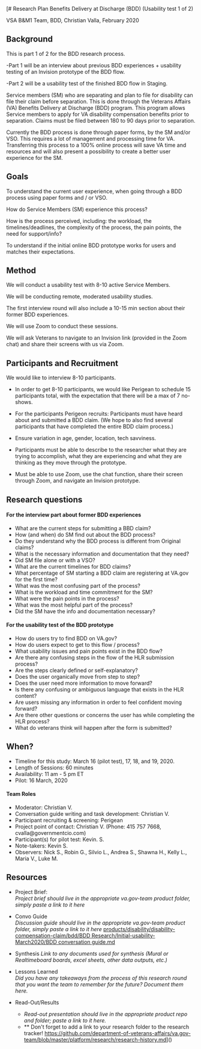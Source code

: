 <p>[# Research Plan Benefits Delivery at Discharge (BDD) (Usability test 1 of 2)</p>

<p>VSA B&amp;M1 Team, BDD, Christian Valla, February 2020</p>

<h2 id="toc_0">Background</h2>

<p>This is part 1 of 2 for the BDD research process. </p>

<p>-Part 1 will be an interview about previous BDD experiences + usability testing of an Invision prototype of the BDD flow. </p>

<p>-Part 2 will be a usability test of the finished BDD flow in Staging. </p>

<p>Service members (SM) who are separating and plan to file for disability can file their claim before separation. This is done through the Veterans Affairs (VA) Benefits Delivery at Discharge (BDD) program. This program allows Service members to apply for VA disability compensation benefits prior to separation. Claims must be filed between 180 to 90 days prior to separation. </p>

<p>Currently the BDD process is done through paper forms, by the SM and/or VSO. This requires a lot of management and processing time for VA. Transferring this process to a 100% online process will save VA time and resources and will also present a possibility to create a better user experience for the SM. </p>

<h2 id="toc_1">Goals</h2>

<p>To understand the current user experience, when going through a BDD process using paper forms and / or VSO.</p>

<p>How do Service Members (SM) experience this process? </p>

<p>How is the process perceived, including: the workload, the timelines/deadlines, the complexity of the process, the pain points, the need for support/info?</p>

<p>To understand if the initial online BDD prototype works for users and matches their expectations.</p>

<h2 id="toc_2">Method</h2>

<p>We will conduct a usability test with 8-10 active Service Members. </p>

<p>We will be conducting remote, moderated usability studies.</p>

<p>The first interview round will also include a 10-15 min section about their former BDD experiences.</p>

<p>We will use Zoom to conduct these sessions.</p>

<p>We will ask Veterans to navigate to an Invision link (provided in the Zoom chat) and share their screens with us via Zoom.</p>

<h2 id="toc_3">Participants and Recruitment</h2>

<p>We would like to interview 8-10 participants.</p>

<ul>
<li><p>In order to get 8-10 participants, we would like Perigean to schedule 15 participants total, with the expectation that there will be a max of 7 no-shows.</p></li>
<li><p>For the participants Perigeon recruits:
Participants must have heard about and submitted a BDD claim. (We hope to also find several participants that have completed the entire BDD claim process.) </p></li>
<li><p>Ensure variation in age, gender, location, tech savviness.</p></li>
<li><p>Participants must be able to describe to the researcher what they are trying to accomplish, what they are experiencing and what they are thinking as they move through the prototype.</p></li>
<li><p>Must be able to use Zoom, use the chat function, share their screen through Zoom, and navigate an Invision prototype.</p></li>
</ul>

<h2 id="toc_4">Research questions</h2>

<h4 id="toc_5">For the interview part about former BDD experiences</h4>

<ul>
<li>What are the current steps for submitting a BBD claim? </li>
<li>How (and when) do SM find out about the BDD process? </li>
<li>Do they understand why the BDD process is different from Original claims?</li>
<li>What is the necessary information and documentation that they need? </li>
<li>Did SM file alone or with a VSO?</li>
<li>What are the current timelines for BDD claims?</li>
<li>What percentage of SM starting a BDD claim are registering at VA.gov for the first time? </li>
<li>What was the most confusing part of the process?</li>
<li>What is the workload and time commitment for the SM?</li>
<li>What were the pain points in the process? </li>
<li>What was the most helpful part of the process?</li>
<li>Did the SM have the info and documentation necessary? </li>
</ul>

<h4 id="toc_6">For the usability test of the BDD prototype</h4>

<ul>
<li>How do users try to find BDD on VA.gov?</li>
<li>How do users expect to get to this flow / process?</li>
<li>What usability issues and pain points exist in the BDD flow?</li>
<li>Are there any confusing steps in the flow of the HLR submission process?</li>
<li>Are the steps clearly defined or self-explanatory?</li>
<li>Does the user organically move from step to step?</li>
<li>Does the user need more information to move forward?</li>
<li>Is there any confusing or ambiguous language that exists in the HLR content?</li>
<li>Are users missing any information in order to feel confident moving forward?</li>
<li>Are there other questions or concerns the user has while completing the HLR process?</li>
<li>What do veterans think will happen after the form is submitted?</li>
</ul>

<h2 id="toc_7">When?</h2>

<ul>
<li>Timeline for this study: March 16 (pilot test), 17, 18, and 19, 2020. </li>
<li>Length of Sessions: 60 minutes</li>
<li>Availability: 11 am - 5 pm ET</li>
<li>Pilot: 16 March, 2020</li>
</ul>

<h4 id="toc_8">Team Roles</h4>

<ul>
<li>Moderator: Christian V.</li>
<li>Conversation guide writing and task development: Christian V.</li>
<li>Participant recruiting &amp; screening: Perigean</li>
<li>Project point of contact: Christian V. (Phone: 415 757 7668, cvalla@governmentcio.com)</li>
<li>Participant(s) for pilot test: Kevin. S.</li>
<li>Note-takers: Kevin S.</li>
<li>Observers: Nick S., Robin G., Silvio L., Andrea S., Shawna H., Kelly L., Maria V., Luke M.</li>
</ul>

<h2 id="toc_9">Resources</h2>

<ul>
<li>Project Brief:<br>
<em>Project brief should live in the appropriate va.gov-team product folder, simply paste a link to it here</em><br></li>
<li><p>Convo Guide<br>
<em>Discussion guide should live in the appropriate va.gov-team product folder, simply paste a link to it here</em>    <a href="">products/disability/disability-compensation-claim/bdd/BDD Research/Initial-usability-March2020/BDD conversation guide.md</a></p></li>
<li><p>Synthesis 
<em>Link to any documents used for synthesis (Mural or Realtimeboard boards, excel sheets, other data outputs, etc.)</em>  </p></li>
<li><p>Lessons Learned<br>
<em>Did you have any takeaways from the process of this research round that you want the team to remember for the future? Document them here.</em>     </p></li>
<li><p>Read-Out/Results  </p>

<ul>
<li><em>Read-out presentation should live in the appropriate product repo and folder; paste a link to it here.</em><br></li>
<li>** Don&#39;t forget to add a link to your research folder to the research tracker! <a href="https://github.com/department-of-veterans-affairs/va.gov-team/blob/master/platform/research/research-history.md">https://github.com/department-of-veterans-affairs/va.gov-team/blob/master/platform/research/research-history.md</a>]()</li>
</ul></li>
</ul>
